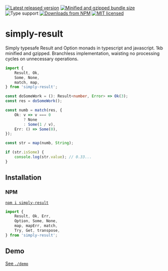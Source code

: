 [![Latest released version](https://img.shields.io/npm/v/simply-result)](https://www.npmjs.com/package/simply-result)
[![Minified and gzipped bundle size](https://img.shields.io/bundlephobia/minzip/simply-result)](https://bundlephobia.com/package/simply-result)
![Type support](https://img.shields.io/npm/types/simply-result)
[![Downloads from NPM](https://img.shields.io/npm/dm/simply-result?label=downloads%20npm)](https://www.npmjs.com/package/simply-result)
[![MIT licensed](https://img.shields.io/npm/l/simply-result)](./LICENSE)

# simply-result

Simply typesafe Result and Option monads in typescript and javascript. 1kb minified and gzipped. Branchless implementation, waisting no processing cycles on unnecessary operations.

```ts
import {
    Result, Ok,
    Some, None,
    match, map,
} from 'simply-result';

const doSomeWork = (): Result<number, Error> => Ok(3);
const res = doSomeWork();

const numb = match(res, {
    Ok: v => v === 0
        ? None
        : Some(1 / v),
    Err: () => Some(0),
});

const str = map(numb, String);

if (str.isSome) {
    console.log(str.value); // 0.33...
}
```

## Installation

### NPM

[`npm i simply-result`](https://www.npmjs.com/package/simply-result)

```ts
import {
    Result, Ok, Err,
    Option, Some, None,
    map, mapErr, match,
    Try, Get, transpose,
} from 'simply-result';
```

## Demo

[See `./demo`](./demo/)